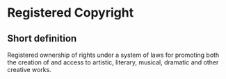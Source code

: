 # Registered Copyright
## Short definition
Registered ownership of rights under a system of laws for promoting both the creation of and access to artistic, literary, musical, dramatic and other creative works.
